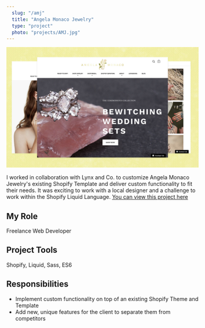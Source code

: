 ```yaml
---
  slug: "/amj"
  title: "Angela Monaco Jewelry"
  type: "project"
  photo: "projects/AMJ.jpg"
---
```


<img src="project_photos/AMJ.jpg" alt="Angela Monaco Jewelry" />

<br />

I worked in collaboration with Lynx and Co. to customize Angela Monaco Jewelry's existing Shopify Template and deliver custom functionality to fit their needs. It was exciting to work with a local designer and a challenge to work within the Shopify Liquid Language. [You can view this project here](https://angelamonacojewelry.com/)

## My Role
Freelance Web Developer

## Project Tools
Shopify, Liquid, Sass, ES6

## Responsibilities
- Implement custom functionality on top of an existing Shopify Theme and Template
- Add new, unique features for the client to separate them from competitors
